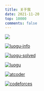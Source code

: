 ```yaml
---
title: 关于我
date: 2021-11-20
top: 10000
comments: false
---
```


![](https://api.xecades.xyz/api?bg=255%2C255%2C255%2C1&str=+NOIP+2022+&date=2022-11-19&quote=&img=1&codeforces=yaoxi&luogu=yaoxi&github=yaoxi-std&email=yaoxi20061225%40126.com&site=yaoxi-std.github.io)

[![luogu-info](https://luogu-card-qinyihao.vercel.app/about?id=141573&card_width=800)](https://www.luogu.com.cn/user/141573)

[![luogu-solved](https://statcard.vercel.app/practice?id=141573&card_width=800)](https://www.luogu.com.cn/user/141573)

[![luogu](https://statcard.vercel.app/shield?id=141573)](https://www.luogu.com.cn/user/141573)

[![atcoder](https://zym.pages.dev/at/yaoxi_std)](https://atcoder.jp/users/yaoxi_std)

[![codeforces](https://codeforces-status.yaoxi-std.workers.dev/shields?handle=yaoxi)](https://codeforces.com/profile/yaoxi)
